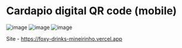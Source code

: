 # Cardapio digital QR code (mobile)

![image](https://user-images.githubusercontent.com/58537948/193485091-eceb2459-bead-42d6-831c-3cc1baf2fc45.png)
![image](https://user-images.githubusercontent.com/58537948/193485115-24c14200-5e15-4e36-a278-0b1df23da535.png)
![image](https://user-images.githubusercontent.com/58537948/193485147-bf23060f-fb18-4f65-841a-9b9b65c442db.png)

Site - https://foxy-drinks-mineirinho.vercel.app
